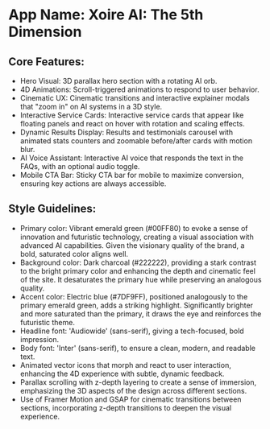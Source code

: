 # **App Name**: Xoire AI: The 5th Dimension

## Core Features:

- Hero Visual: 3D parallax hero section with a rotating AI orb.
- 4D Animations: Scroll-triggered animations to respond to user behavior.
- Cinematic UX: Cinematic transitions and interactive explainer modals that "zoom in" on AI systems in a 3D style.
- Interactive Service Cards: Interactive service cards that appear like floating panels and react on hover with rotation and scaling effects.
- Dynamic Results Display: Results and testimonials carousel with animated stats counters and zoomable before/after cards with motion blur.
- AI Voice Assistant: Interactive AI voice that responds the text in the FAQs, with an optional audio toggle.
- Mobile CTA Bar: Sticky CTA bar for mobile to maximize conversion, ensuring key actions are always accessible.

## Style Guidelines:

- Primary color: Vibrant emerald green (#00FF80) to evoke a sense of innovation and futuristic technology, creating a visual association with advanced AI capabilities. Given the visionary quality of the brand, a bold, saturated color aligns well.
- Background color: Dark charcoal (#222222), providing a stark contrast to the bright primary color and enhancing the depth and cinematic feel of the site. It desaturates the primary hue while preserving an analogous quality.
- Accent color: Electric blue (#7DF9FF), positioned analogously to the primary emerald green, adds a striking highlight. Significantly brighter and more saturated than the primary, it draws the eye and reinforces the futuristic theme.
- Headline font: 'Audiowide' (sans-serif), giving a tech-focused, bold impression.
- Body font: 'Inter' (sans-serif), to ensure a clean, modern, and readable text.
- Animated vector icons that morph and react to user interaction, enhancing the 4D experience with subtle, dynamic feedback.
- Parallax scrolling with z-depth layering to create a sense of immersion, emphasizing the 3D aspects of the design across different sections.
- Use of Framer Motion and GSAP for cinematic transitions between sections, incorporating z-depth transitions to deepen the visual experience.